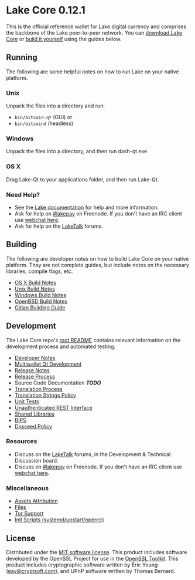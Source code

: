 Lake Core 0.12.1
=====================

This is the official reference wallet for Lake digital currency and comprises the backbone of the Lake peer-to-peer network. You can [download Lake Core](https://www.dash.org/downloads/) or [build it yourself](#building) using the guides below.

Running
---------------------
The following are some helpful notes on how to run Lake on your native platform.

### Unix

Unpack the files into a directory and run:

- `bin/bitcoin-qt` (GUI) or
- `bin/bitcoind` (headless)

### Windows

Unpack the files into a directory, and then run dash-qt.exe.

### OS X

Drag Lake-Qt to your applications folder, and then run Lake-Qt.

### Need Help?

* See the [Lake documentation](https://lakepay.atlassian.net/wiki/display/DOC)
for help and more information.
* Ask for help on [#lakepay](http://webchat.freenode.net?channels=lakepay) on Freenode. If you don't have an IRC client use [webchat here](http://webchat.freenode.net?channels=lakepay).
* Ask for help on the [LakeTalk](https://dashtalk.org/) forums.

Building
---------------------
The following are developer notes on how to build Lake Core on your native platform. They are not complete guides, but include notes on the necessary libraries, compile flags, etc.

- [OS X Build Notes](build-osx.md)
- [Unix Build Notes](build-unix.md)
- [Windows Build Notes](build-windows.md)
- [OpenBSD Build Notes](build-openbsd.md)
- [Gitian Building Guide](gitian-building.md)

Development
---------------------
The Lake Core repo's [root README](/README.md) contains relevant information on the development process and automated testing.

- [Developer Notes](developer-notes.md)
- [Multiwallet Qt Development](multiwallet-qt.md)
- [Release Notes](release-notes.md)
- [Release Process](release-process.md)
- Source Code Documentation ***TODO***
- [Translation Process](translation_process.md)
- [Translation Strings Policy](translation_strings_policy.md)
- [Unit Tests](unit-tests.md)
- [Unauthenticated REST Interface](REST-interface.md)
- [Shared Libraries](shared-libraries.md)
- [BIPS](bips.md)
- [Dnsseed Policy](dnsseed-policy.md)

### Resources
* Discuss on the [LakeTalk](https://dashtalk.org/) forums, in the Development & Technical Discussion board.
* Discuss on [#lakepay](http://webchat.freenode.net/?channels=lakepay) on Freenode. If you don't have an IRC client use [webchat here](http://webchat.freenode.net/?channels=lakepay).

### Miscellaneous
- [Assets Attribution](assets-attribution.md)
- [Files](files.md)
- [Tor Support](tor.md)
- [Init Scripts (systemd/upstart/openrc)](init.md)

License
---------------------
Distributed under the [MIT software license](http://www.opensource.org/licenses/mit-license.php).
This product includes software developed by the OpenSSL Project for use in the [OpenSSL Toolkit](https://www.openssl.org/). This product includes
cryptographic software written by Eric Young ([eay@cryptsoft.com](mailto:eay@cryptsoft.com)), and UPnP software written by Thomas Bernard.
